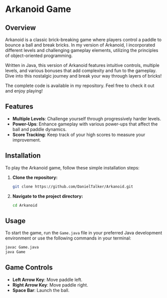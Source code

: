 # Arkanoid Game

## Overview
Arkanoid is a classic brick-breaking game where players control a paddle to bounce a ball and break bricks. In my version of Arkanoid, I incorporated different levels and challenging gameplay elements, utilizing the principles of object-oriented programming.

Written in Java, this version of Arkanoid features intuitive controls, multiple levels, and various bonuses that add complexity and fun to the gameplay. Dive into this nostalgic journey and break your way through layers of bricks!

The complete code is available in my repository. Feel free to check it out and enjoy playing!

## Features
- **Multiple Levels**: Challenge yourself through progressively harder levels.
- **Power-Ups**: Enhance gameplay with various power-ups that affect the ball and paddle dynamics.
- **Score Tracking**: Keep track of your high scores to measure your improvement.

## Installation

To play the Arkanoid game, follow these simple installation steps:

1. **Clone the repository:**
   ```bash
   git clone https://github.com/DanielTalker/Arkanoid.git
   ```
2. **Navigate to the project directory:**
   ```bash
   cd Arkanoid
   ```

## Usage

To start the game, run the `Game.java` file in your preferred Java development environment or use the following commands in your terminal:

```bash
javac Game.java
java Game
```

## Game Controls

- **Left Arrow Key**: Move paddle left.
- **Right Arrow Key**: Move paddle right.
- **Space Bar**: Launch the ball.

